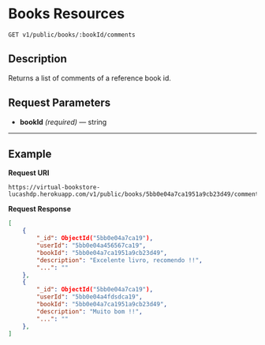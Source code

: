 # Books Resources

    GET v1/public/books/:bookId/comments

## Description
Returns a list of comments of a reference book id.

## Request Parameters

- **bookId** _(required)_ — string

***

## Example
**Request URI**

    https://virtual-bookstore-lucashdp.herokuapp.com/v1/public/books/5bb0e04a7ca1951a9cb23d49/comments

**Request Response**
``` json
[
    {
        "_id": ObjectId("5bb0e04a7ca19"),
        "userId": "5bb0e04a456567ca19",
        "bookId": "5bb0e04a7ca1951a9cb23d49",
        "description": "Excelente livro, recomendo !!",
        "...": ""
    },
    {
        "_id": ObjectId("5bb0e04a7ca19"),
        "userId": "5bb0e04a4fdsdca19",
        "bookId": "5bb0e04a7ca1951a9cb23d49",
        "description": "Muito bom !!",
        "...": ""
    },
]
```